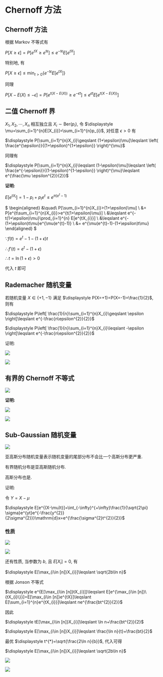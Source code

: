 # Chernoff 方法

## Chernoff 方法

根据 Markov 不等式有

$\displaystyle P[X\geqslant \epsilon]=P[e^{tX}\geqslant e^{t\epsilon}]\leqslant e^{-t\epsilon}E[e^{tX}]$

特别地, 有

$\displaystyle P[X\geqslant \epsilon]\leqslant \min_{t>0}\{e^{-t\epsilon}E[e^{tX}]\}$

同理

$\displaystyle P[X-E(X)\leqslant -\epsilon]=P[e^{t(X-E(X))}\geqslant e^{-\epsilon t}]\leqslant e^{\epsilon t}E[e^{t(X-E(X))}]$


## 二值 Chernoff 界

$\displaystyle X_1,X_2,\cdots,X_{n}$ 相互独立且 $X_{i}\sim \mathrm{Ber}(p_{i})$, 令 $\displaystyle \mu=\sum_{i=1}^{n}E[X_{i}]=\sum_{i=1}^{n}p_{i}$, 对任意 $\epsilon>0$ 有

$\displaystyle P[\sum_{i=1}^{n}X_{i}\geqslant (1+\epsilon)\mu]\leqslant \left( \frac{e^{\epsilon}}{(1+\epsilon)^{1+\epsilon}} \right)^{\mu}$

同理有

$\displaystyle P[\sum_{i=1}^{n}X_{i}\leqslant (1-\epsilon)\mu]\leqslant \left( \frac{e^{-\epsilon}}{(1-\epsilon)^{1-\epsilon}} \right)^{\mu}\leqslant e^{\frac{\mu \epsilon^{2}}{2}}$

**证明:**

$\displaystyle E[e^{tX_{i}}]=1-p_{i}+p_{i}e^{t}\leqslant e^{\pi(e^{t}-1)}$

$
\begin{aligned}
&\quad\ P[\sum_{i=1}^{n}X_{i}>(1+\epsilon)\mu] \\
&= P[e^{t\sum_{i=1}^{n}X_{i}}>e^{t(1+\epsilon)\mu}] \\
&\leqslant e^{-t(1+\epsilon)\mu}\prod_{i=1}^{n} E[e^{tX_{i}}] \\
&\leqslant e^{-(1+\epsilon)t\mu}e^{\mu(e^{t}-1)} \\
&= e^{\mu(e^{t}-1)-(1+\epsilon)t\mu}
\end{aligned}
$

$\because \displaystyle f(t)=e^{t}-1-(1+\epsilon)t$

$\therefore \displaystyle f'(t)=e^{t}-(1+\epsilon)$

$\therefore \displaystyle t=\ln(1+\epsilon)>0$

代入 $t$ 即可


## Rademacher 随机变量

若随机变量 $X \in \{+1,-1\}$ 满足 $\displaystyle P(X=+1)=P(X=-1)=\frac{1}{2}$, 则有

$\displaystyle P\left[ \frac{1}{n}\sum_{i=1}^{n}X_{i}\geqslant \epsilon \right]\leqslant e^{-\frac{n\epsilon^{2}}{2}}$

$\displaystyle P\left[ \frac{1}{n}\sum_{i=1}^{n}X_{i}\leqslant -\epsilon \right]\leqslant e^{-\frac{n\epsilon^{2}}{2}}$

证明:

![](images/2021-11-19-11-18-11.png)

![](images/2021-11-19-11-18-46.png)


## 有界的 Chernoff 不等式

![](images/2021-11-19-11-25-27.png)

**证明:**

![](images/2021-11-19-11-36-34.png)

![](images/2021-11-19-11-45-44.png)



## Sub-Gaussian 随机变量

![](images/2021-11-24-10-30-48.png)

亚高斯分布随机变量表示随机变量的尾部分布不会比一个高斯分布更严重.

有界随机分布是亚高斯随机分布.

高斯分布也是.

证明:

令 $Y=X-\mu$

$\displaystyle E[e^{(X-\mu)t}]=\int_{-\infty}^{+\infty}\frac{1}{\sqrt{2\pi} \sigma}e^{yt}e^{-\frac{y^{2}}{2\sigma^{2}}}\mathrm{d}x=e^{\frac{\sigma^{2}t^{2}}{2}}$


### 性质

![](images/2021-11-24-10-49-30.png)

![](images/2021-11-24-10-49-56.png)

还有性质, 当参数为 $b$, 且 $E[X_{i}]=0$, 有

$\displaystyle E[\max_{i\in [n]}X_{i}]\leqslant \sqrt{2b\ln n}$

根据 Jonson 不等式

$\displaystyle e^{E[\max_{i\in [n]}tX_{i}]}\leqslant E[e^{\max_{i\in [n]}\{tX_{i}\}}]=E[\max_{i\in [n]}e^{tX}]\leqslant E[\sum_{i=1}^{n}e^{tX_{i}}]\leqslant ne^{\frac{bt^{2}}{2}}$

因此

$\displaystyle tE[\max_{i\in [n]}X_{i}]\leqslant \ln n+\frac{bt^{2}}{2}$

$\displaystyle E[\max_{i\in [n]}X_{i}]\leqslant \frac{\ln n}{t}+\frac{bt}{2}$

最优 $\displaystyle t^{*}=\sqrt{\frac{2\ln n}{b}}$, 代入可得

$\displaystyle E[\max_{i\in [n]}X_{i}]\leqslant \sqrt{2b\ln n}$

![](images/2021-11-24-11-13-51.png)

![](images/2021-11-24-11-21-36.png)


